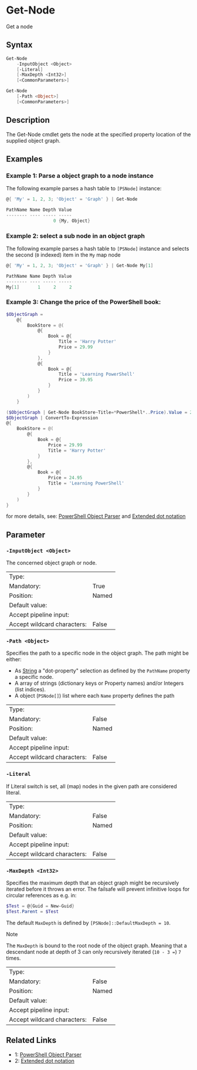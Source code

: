 <!-- markdownlint-disable MD033 -->
# Get-Node

Get a node

## Syntax

```PowerShell
Get-Node
    -InputObject <Object>
    [-Literal]
    [-MaxDepth <Int32>]
    [<CommonParameters>]
```

```PowerShell
Get-Node
    [-Path <Object>]
    [<CommonParameters>]
```

## Description

The Get-Node cmdlet gets the node at the specified property location of the supplied object graph.

## Examples

### Example 1: Parse a object graph to a node instance


The following example parses a hash table to `[PSNode]` instance:

```PowerShell
@{ 'My' = 1, 2, 3; 'Object' = 'Graph' } | Get-Node

PathName Name Depth Value
-------- ---- ----- -----
                  0 {My, Object}
```

### Example 2: select a sub node in an object graph


The following example parses a hash table to `[PSNode]` instance and selects the second (`0` indexed)
item in the `My` map node

```PowerShell
@{ 'My' = 1, 2, 3; 'Object' = 'Graph' } | Get-Node My[1]

PathName Name Depth Value
-------- ---- ----- -----
My[1]       1     2     2
```

### Example 3: Change the price of the **PowerShell** book:


```PowerShell
$ObjectGraph =
    @{
        BookStore = @(
            @{
                Book = @{
                    Title = 'Harry Potter'
                    Price = 29.99
                }
            },
            @{
                Book = @{
                    Title = 'Learning PowerShell'
                    Price = 39.95
                }
            }
        )
    }

($ObjectGraph | Get-Node BookStore~Title=*PowerShell*..Price).Value = 24.95
$ObjectGraph | ConvertTo-Expression
@{
    BookStore = @(
        @{
            Book = @{
                Price = 29.99
                Title = 'Harry Potter'
            }
        },
        @{
            Book = @{
                Price = 24.95
                Title = 'Learning PowerShell'
            }
        }
    )
}
```

for more details, see: [PowerShell Object Parser][1] and [Extended dot notation][2]

## Parameter

### <a id="-inputobject">**`-InputObject <Object>`**</a>

The concerned object graph or node.

<table>
<tr><td>Type:</td><td></td></tr>
<tr><td>Mandatory:</td><td>True</td></tr>
<tr><td>Position:</td><td>Named</td></tr>
<tr><td>Default value:</td><td></td></tr>
<tr><td>Accept pipeline input:</td><td></td></tr>
<tr><td>Accept wildcard characters:</td><td>False</td></tr>
</table>

### <a id="-path">**`-Path <Object>`**</a>

Specifies the path to a specific node in the object graph.
The path might be either:

* As [String](#string) a "dot-property" selection as defined by the `PathName` property a specific node.
* A array of strings (dictionary keys or Property names) and/or Integers (list indices).
* A object (`PSNode[]`) list where each `Name` property defines the path

<table>
<tr><td>Type:</td><td></td></tr>
<tr><td>Mandatory:</td><td>False</td></tr>
<tr><td>Position:</td><td>Named</td></tr>
<tr><td>Default value:</td><td></td></tr>
<tr><td>Accept pipeline input:</td><td></td></tr>
<tr><td>Accept wildcard characters:</td><td>False</td></tr>
</table>

### <a id="-literal">**`-Literal`**</a>

If Literal switch is set, all (map) nodes in the given path are considered literal.

<table>
<tr><td>Type:</td><td></td></tr>
<tr><td>Mandatory:</td><td>False</td></tr>
<tr><td>Position:</td><td>Named</td></tr>
<tr><td>Default value:</td><td></td></tr>
<tr><td>Accept pipeline input:</td><td></td></tr>
<tr><td>Accept wildcard characters:</td><td>False</td></tr>
</table>

### <a id="-maxdepth">**`-MaxDepth <Int32>`**</a>

Specifies the maximum depth that an object graph might be recursively iterated before it throws an error.
The failsafe will prevent infinitive loops for circular references as e.g. in:

```PowerShell
$Test = @{Guid = New-Guid}
$Test.Parent = $Test
```

The default `MaxDepth` is defined by `[PSNode]::DefaultMaxDepth = 10`.

> [!Note]
> The `MaxDepth` is bound to the root node of the object graph. Meaning that a descendant node
> at depth of 3 can only recursively iterated (`10 - 3 =`) `7` times.

<table>
<tr><td>Type:</td><td></td></tr>
<tr><td>Mandatory:</td><td>False</td></tr>
<tr><td>Position:</td><td>Named</td></tr>
<tr><td>Default value:</td><td></td></tr>
<tr><td>Accept pipeline input:</td><td></td></tr>
<tr><td>Accept wildcard characters:</td><td>False</td></tr>
</table>

## Related Links

* 1: [PowerShell Object Parser][1]
* 2: [Extended dot notation][2]

[1]: https://github.com/iRon7/ObjectGraphTools/blob/main/Docs/ObjectParser.md "PowerShell Object Parser"
[2]: https://github.com/iRon7/ObjectGraphTools/blob/main/Docs/XdnPath.md "Extended dot notation"

[comment]: <> (Created with Get-MarkdownHelp: Install-Script -Name Get-MarkdownHelp)
